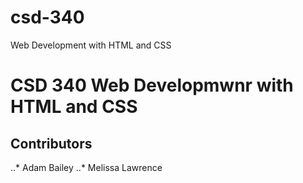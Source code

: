 # csd-340
 Web Development with HTML and CSS
# CSD 340 Web Developmwnr with HTML and CSS
## Contributors
..* Adam Bailey
..* Melissa Lawrence

